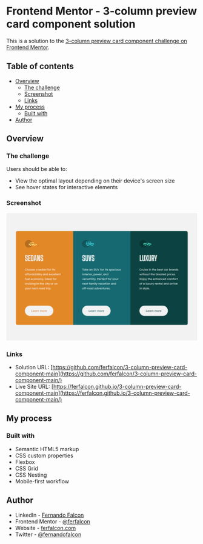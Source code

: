 # Frontend Mentor - 3-column preview card component solution

This is a solution to the [3-column preview card component challenge on Frontend Mentor](https://www.frontendmentor.io/challenges/3column-preview-card-component-pH92eAR2-).

## Table of contents

- [Overview](#overview)
  - [The challenge](#the-challenge)
  - [Screenshot](#screenshot)
  - [Links](#links)
- [My process](#my-process)
  - [Built with](#built-with)
- [Author](#author)

## Overview

### The challenge

Users should be able to:

- View the optimal layout depending on their device's screen size
- See hover states for interactive elements

### Screenshot

![](./screenshot.png)

### Links

- Solution URL: [https://github.com/ferfalcon/3-column-preview-card-component-main](https://github.com/ferfalcon/3-column-preview-card-component-main/)
- Live Site URL: [https://ferfalcon.github.io/3-column-preview-card-component-main](https://ferfalcon.github.io/3-column-preview-card-component-main/)

## My process

### Built with

- Semantic HTML5 markup
- CSS custom properties
- Flexbox
- CSS Grid
- CSS Nesting
- Mobile-first workflow

## Author

- LinkedIn - [Fernando Falcon](https://www.linkedin.com/in/fernandofalcon/)
- Frontend Mentor - [@ferfalcon](https://www.frontendmentor.io/profile/ferfalcon/)
- Website - [ferfalcon.com](http://ferfalcon.com/)
- Twitter - [@fernandofalcon](https://www.twitter.com/fernandofalcon/)